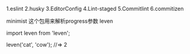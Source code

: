 1.eslint
2.husky
3.EditorConfig
4.Lint-staged
5.Commitlint
6.commitizen

minimist 这个包用来解析progress参数
leven

import leven from 'leven';

leven('cat', 'cow');
//=> 2